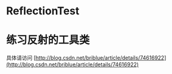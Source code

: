 # ReflectionTest

# 练习反射的工具类
具体请访问 [http://blog.csdn.net/briblue/article/details/74616922](http://blog.csdn.net/briblue/article/details/74616922)
